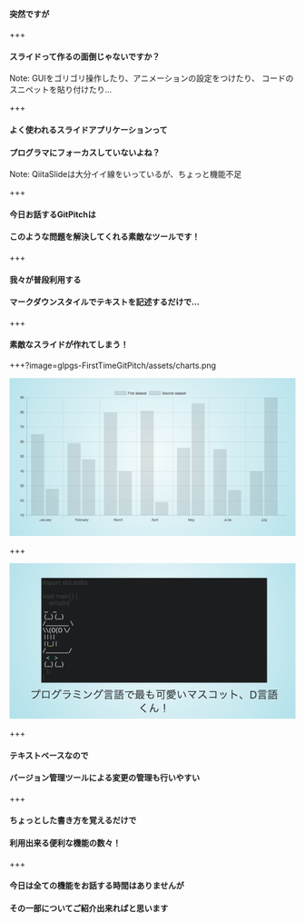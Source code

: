 #### 突然ですが

+++

#### スライドって作るの面倒じゃないですか？

Note:
GUIをゴリゴリ操作したり、アニメーションの設定をつけたり、
コードのスニペットを貼り付けたり…

+++

#### よく使われるスライドアプリケーションって
#### プログラマにフォーカスしていないよね？

Note:
QiitaSlideは大分イイ線をいっているが、ちょっと機能不足

+++

#### 今日お話するGitPitchは
#### このような問題を解決してくれる素敵なツールです！

+++

#### 我々が普段利用する
#### マークダウンスタイルでテキストを記述するだけで…

+++

#### 素敵なスライドが作れてしまう！

+++?image=glpgs-FirstTimeGitPitch/assets/charts.png

![charts](glpgs-FirstTimeGitPitch/assets/charts.png)

+++

![snipet](glpgs-FirstTimeGitPitch/assets/snipet.png)

+++

#### テキストベースなので
#### バージョン管理ツールによる変更の管理も行いやすい

+++

#### ちょっとした書き方を覚えるだけで
#### 利用出来る便利な機能の数々！

+++

#### 今日は全ての機能をお話する時間はありませんが
#### その一部についてご紹介出来ればと思います
